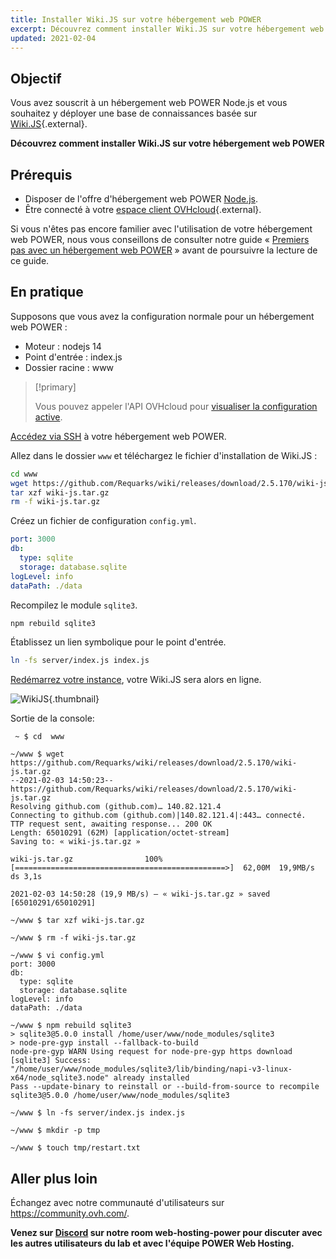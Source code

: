 ```yaml
---
title: Installer Wiki.JS sur votre hébergement web POWER
excerpt: Découvrez comment installer Wiki.JS sur votre hébergement web POWER
updated: 2021-02-04
---
```


## Objectif

Vous avez souscrit à un hébergement web POWER Node.js et vous souhaitez y déployer une base de connaissances basée sur [Wiki.JS](https://wiki.js.org/){.external}.

**Découvrez comment installer Wiki.JS sur votre hébergement web POWER**

## Prérequis

- Disposer de l'offre d'hébergement web POWER [Node.js](https://labs.ovh.com/managed-nodejs).
- Être connecté à votre [espace client OVHcloud](https://www.ovh.com/auth/?action=gotomanager&from=https://www.ovh.com/fr/&ovhSubsidiary=fr){.external}.

Si vous n'êtes pas encore familier avec l'utilisation de votre hébergement web POWER, nous vous conseillons de consulter notre guide « [Premiers pas avec un hébergement web POWER](getting-started1.) » avant de poursuivre la lecture de ce guide.

## En pratique

Supposons que vous avez la configuration normale pour un hébergement web POWER :

- Moteur : nodejs 14
- Point d'entrée : index.js
- Dossier racine : www

> [!primary]
>
> Vous pouvez appeler l'API OVHcloud pour [visualiser la configuration active](getting-started#api-get-active-configuration.).

[Accédez via SSH](getting-started#ssh.) à votre hébergement web POWER.

Allez dans le dossier `www` et téléchargez le fichier d'installation de Wiki.JS :

```sh
cd www
wget https://github.com/Requarks/wiki/releases/download/2.5.170/wiki-js.tar.gz
tar xzf wiki-js.tar.gz
rm -f wiki-js.tar.gz
```

Créez un fichier de configuration `config.yml`.

```yaml
port: 3000
db:
  type: sqlite
  storage: database.sqlite
logLevel: info
dataPath: ./data
```

Recompilez le module `sqlite3`.

```sh
npm rebuild sqlite3
```

Établissez un lien symbolique pour le point d'entrée.

```sh
ln -fs server/index.js index.js
```

[Redémarrez votre instance](getting-started#restart.), votre Wiki.JS sera alors en ligne.

![WikiJS](nodejs-install-wikijs-01.png){.thumbnail}

Sortie de la console:

```console
 ~ $ cd  www

~/www $ wget https://github.com/Requarks/wiki/releases/download/2.5.170/wiki-js.tar.gz
--2021-02-03 14:50:23--  https://github.com/Requarks/wiki/releases/download/2.5.170/wiki-js.tar.gz
Resolving github.com (github.com)… 140.82.121.4
Connecting to github.com (github.com)|140.82.121.4|:443… connecté.
TTP request sent, awaiting response... 200 OK
Length: 65010291 (62M) [application/octet-stream]
Saving to: « wiki-js.tar.gz »

wiki-js.tar.gz                100%[===============================================>]  62,00M  19,9MB/s    ds 3,1s

2021-02-03 14:50:28 (19,9 MB/s) — « wiki-js.tar.gz » saved [65010291/65010291]

~/www $ tar xzf wiki-js.tar.gz

~/www $ rm -f wiki-js.tar.gz

~/www $ vi config.yml
port: 3000
db:
  type: sqlite
  storage: database.sqlite
logLevel: info
dataPath: ./data
 
~/www $ npm rebuild sqlite3 
> sqlite3@5.0.0 install /home/user/www/node_modules/sqlite3
> node-pre-gyp install --fallback-to-build 
node-pre-gyp WARN Using request for node-pre-gyp https download
[sqlite3] Success: "/home/user/www/node_modules/sqlite3/lib/binding/napi-v3-linux-x64/node_sqlite3.node" already installed
Pass --update-binary to reinstall or --build-from-source to recompile
sqlite3@5.0.0 /home/user/www/node_modules/sqlite3 
 
~/www $ ln -fs server/index.js index.js

~/www $ mkdir -p tmp

~/www $ touch tmp/restart.txt
```

## Aller plus loin

Échangez avec notre communauté d'utilisateurs sur <https://community.ovh.com/>.

**Venez sur [Discord](https://discord.gg/ovhcloud) sur notre room web-hosting-power pour discuter avec les autres utilisateurs du lab et avec l'équipe POWER Web Hosting.**
